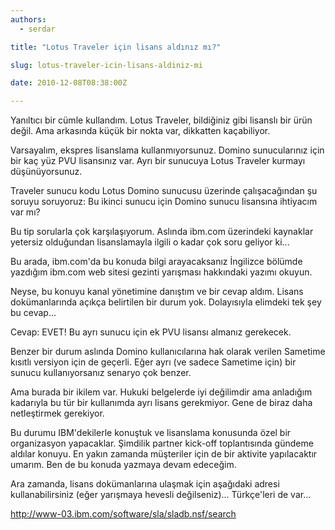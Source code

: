 ```yaml
---
authors:
  - serdar

title: "Lotus Traveler için lisans aldınız mı?"

slug: lotus-traveler-icin-lisans-aldiniz-mi

date: 2010-12-08T08:38:00Z

---
```


Yanıltıcı bir cümle kullandım. Lotus Traveler, bildiğiniz gibi lisanslı bir ürün değil. Ama arkasında küçük bir nokta var, dikkatten kaçabiliyor.

Varsayalım, ekspres lisanslama kullanmıyorsunuz. Domino sunucularınız için bir kaç yüz PVU lisansınız var. Ayrı bir sunucuya Lotus Traveler kurmayı düşünüyorsunuz.

Traveler sunucu kodu Lotus Domino sunucusu üzerinde çalışacağından şu soruyu soruyoruz: Bu ikinci sunucu için Domino sunucu lisansına ihtiyacım var mı?
<!-- more -->
Bu tip sorularla çok karşılaşıyorum. Aslında ibm.com üzerindeki kaynaklar yetersiz olduğundan lisanslamayla ilgili o kadar çok soru geliyor ki...

Bu arada, ibm.com'da bu konuda bilgi arayacaksanız İngilizce bölümde yazdığım [](https://lotusnotus.com/lotusnotus_en.nsf/dx/exceptionally-annoying-web-experience-ibm.com-navigation-contest....htm "exceptionally-annoying-web-experience-ibm.com-navigation-contest....htm")ibm.com web sitesi gezinti yarışması hakkındaki yazımı okuyun.

Neyse, bu konuyu kanal yönetimine danıştım ve bir cevap aldım. Lisans dokümanlarında açıkça belirtilen bir durum yok. Dolayısıyla elimdeki tek şey bu cevap...

Cevap: EVET! Bu ayrı sunucu için ek PVU lisansı almanız gerekecek.

Benzer bir durum aslında Domino kullanıcılarına hak olarak verilen Sametime kısıtlı versiyon için de geçerli. Eğer ayrı (ve sadece Sametime için) bir sunucu kullanıyorsanız senaryo çok benzer.

Ama burada bir ikilem var. Hukuki belgelerde iyi değilimdir ama anladığım kadarıyla bu tür bir kullanımda ayrı lisans gerekmiyor. Gene de biraz daha netleştirmek gerekiyor.

Bu durumu IBM'dekilerle konuştuk ve lisanslama konusunda özel bir organizasyon yapacaklar. Şimdilik partner kick-off toplantısında gündeme aldılar konuyu. En yakın zamanda müşteriler için de bir aktivite yapılacaktır umarım. Ben de bu konuda yazmaya devam edeceğim.

Ara zamanda, lisans dokümanlarına ulaşmak için aşağıdaki adresi kullanabilirsiniz (eğer yarışmaya hevesli değilseniz)... Türkçe'leri de var...

<http://www-03.ibm.com/software/sla/sladb.nsf/search>
